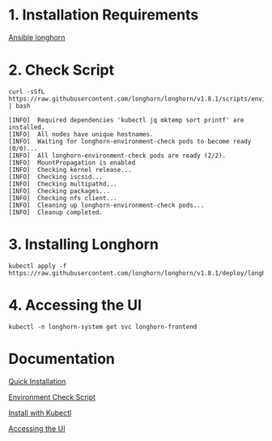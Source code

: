 # 1. Installation Requirements 
[Ansible longhorn](https://github.com/anarchist117/Ansible/blob/main/longhorn.yml)

# 2. Check Script
```
curl -sSfL https://raw.githubusercontent.com/longhorn/longhorn/v1.8.1/scripts/environment_check.sh | bash
```
```
[INFO]  Required dependencies 'kubectl jq mktemp sort printf' are installed.
[INFO]  All nodes have unique hostnames.
[INFO]  Waiting for longhorn-environment-check pods to become ready (0/0)...
[INFO]  All longhorn-environment-check pods are ready (2/2).
[INFO]  MountPropagation is enabled
[INFO]  Checking kernel release...
[INFO]  Checking iscsid...
[INFO]  Checking multipathd...
[INFO]  Checking packages...
[INFO]  Checking nfs client...
[INFO]  Cleaning up longhorn-environment-check pods...
[INFO]  Cleanup completed.
```

# 3. Installing Longhorn
```
kubectl apply -f https://raw.githubusercontent.com/longhorn/longhorn/v1.8.1/deploy/longhorn.yaml
```

# 4. Accessing the UI
```
kubectl -n longhorn-system get svc longhorn-frontend
```

# Documentation
[Quick Installation](https://longhorn.io/docs/1.8.0/deploy/install/)

[Environment Check Script](https://longhorn.io/docs/1.8.0/deploy/install/#using-the-environment-check-script)

[Install with Kubectl](https://longhorn.io/docs/1.8.0/deploy/install/install-with-kubectl/)

[Accessing the UI](https://longhorn.io/docs/1.8.0/deploy/accessing-the-ui/)
